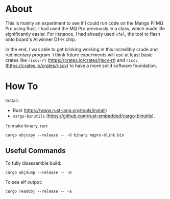 # About
This is mainly an experiment to see if I could run code on the Mango Pi MQ Pro using Rust. I had used the MQ Pro previously in a class, which made life significantly easier. For instance, I had already used `xfel`, the tool to flash onto board's Allwinner D1-H chip.

In the end, I was able to get blinking working in this incredibly crude and rudimentary program. I think future experiments will use at least basic crates like `riscv-rt` (https://crates.io/crates/riscv-rt) and `riscv` (https://crates.io/crates/riscv) to have a more solid software foundation.

# How To
Install:
- Rust (https://www.rust-lang.org/tools/install)
- `cargo-binutils` (https://github.com/rust-embedded/cargo-binutils).

To make binary, run:
```shell
cargo objcopy --release -- -O binary mqpro-blink.bin
```


## Useful Commands
To fully disassemble build:
```shell
cargo objdump --release -- -D
```

To see elf output:
```shell
cargo readobj --release -- -a
```
